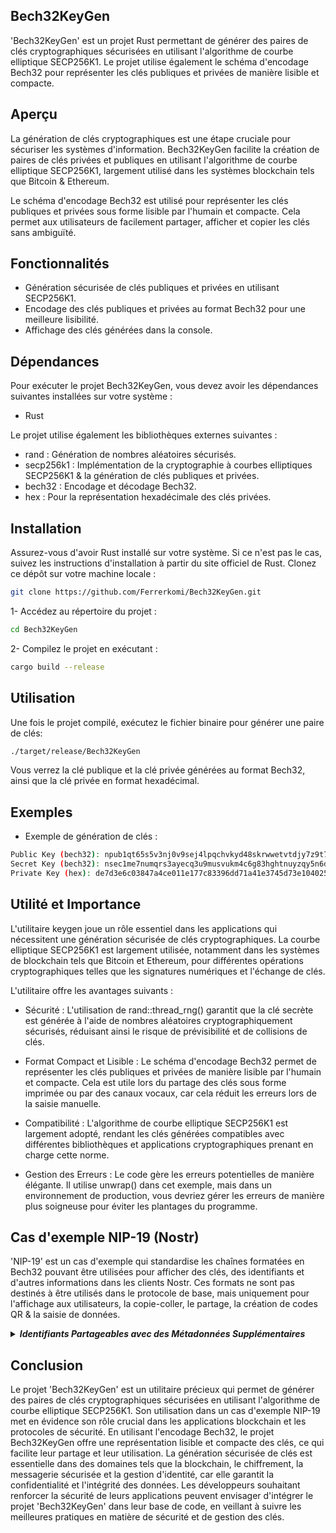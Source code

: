 <h2> Bech32KeyGen </h2>

'Bech32KeyGen' est un projet Rust permettant de générer des paires de clés cryptographiques sécurisées en utilisant l'algorithme de courbe elliptique SECP256K1. Le projet utilise également le schéma d'encodage Bech32 pour représenter les clés publiques et privées de manière lisible et compacte.

<h2> Aperçu </h2>

La génération de clés cryptographiques est une étape cruciale pour sécuriser les systèmes d'information. Bech32KeyGen facilite la création de paires de clés privées et publiques en utilisant l'algorithme de courbe elliptique SECP256K1, largement utilisé dans les systèmes blockchain tels que Bitcoin & Ethereum.

Le schéma d'encodage Bech32 est utilisé pour représenter les clés publiques et privées sous forme lisible par l'humain et compacte. Cela permet aux utilisateurs de facilement partager, afficher et copier les clés sans ambiguïté.

<h2> Fonctionnalités </h2>

- Génération sécurisée de clés publiques et privées en utilisant SECP256K1.
- Encodage des clés publiques et privées au format Bech32 pour une meilleure lisibilité.
- Affichage des clés générées dans la console.

<h2> Dépendances </h2>

Pour exécuter le projet Bech32KeyGen, vous devez avoir les dépendances suivantes installées sur votre système :
- Rust

Le projet utilise également les bibliothèques externes suivantes :

- rand : Génération de nombres aléatoires sécurisés.
- secp256k1 : Implémentation de la cryptographie à courbes elliptiques SECP256K1 & la génération de clés publiques et privées.
- bech32 : Encodage et décodage Bech32.
- hex : Pour la représentation hexadécimale des clés privées.

<h2> Installation </h2>

Assurez-vous d'avoir Rust installé sur votre système. Si ce n'est pas le cas, suivez les instructions d'installation à partir du site officiel de Rust.
Clonez ce dépôt sur votre machine locale :

```bash
git clone https://github.com/Ferrerkomi/Bech32KeyGen.git
```

1- Accédez au répertoire du projet :

```bash
cd Bech32KeyGen
```

2- Compilez le projet en exécutant :

```bash
cargo build --release
```

<h2> Utilisation </h2>

Une fois le projet compilé, exécutez le fichier binaire pour générer une paire de clés:

```bash
./target/release/Bech32KeyGen
```

Vous verrez la clé publique et la clé privée générées au format Bech32, ainsi que la clé privée en format hexadécimal.

<h2> Exemples </h2>

- Exemple de génération de clés :

```bash
Public Key (bech32): npub1qt65s5v3nj0v9sej4lpqchvkyd48skrwwetvtdjy7z9t7yuxk889gfd48q0
Secret Key (bech32): nsec1me7numqrs3ayecq3u9musvukm4c6g83hghtnuyzqy5n6dqp8dexqmx04lv
Private Key (hex): de7d3e6c03847a4ce011e177c83396dd71a41e3745d73e10402527a680276e4c
```

<h2> Utilité et Importance </h2>

L'utilitaire keygen joue un rôle essentiel dans les applications qui nécessitent une génération sécurisée de clés cryptographiques. La courbe elliptique SECP256K1 est largement utilisée, notamment dans les systèmes de blockchain tels que Bitcoin et Ethereum, pour différentes opérations cryptographiques telles que les signatures numériques et l'échange de clés.

L'utilitaire offre les avantages suivants :

- Sécurité : L'utilisation de rand::thread_rng() garantit que la clé secrète est générée à l'aide de nombres aléatoires cryptographiquement sécurisés, réduisant ainsi le risque de prévisibilité et de collisions de clés.

- Format Compact et Lisible : Le schéma d'encodage Bech32 permet de représenter les clés publiques et privées de manière lisible par l'humain et compacte. Cela est utile lors du partage des clés sous forme imprimée ou par des canaux vocaux, car cela réduit les erreurs lors de la saisie manuelle.

- Compatibilité : L'algorithme de courbe elliptique SECP256K1 est largement adopté, rendant les clés générées compatibles avec différentes bibliothèques et applications cryptographiques prenant en charge cette norme.

- Gestion des Erreurs : Le code gère les erreurs potentielles de manière élégante. Il utilise unwrap() dans cet exemple, mais dans un environnement de production, vous devriez gérer les erreurs de manière plus soigneuse pour éviter les plantages du programme.

<h2> Cas d'exemple NIP-19 (Nostr) </h2>

'NIP-19' est un cas d'exemple qui standardise les chaînes formatées en Bech32 pouvant être utilisées pour afficher des clés, des identifiants et d'autres informations dans les clients Nostr. Ces formats ne sont pas destinés à être utilisés dans le protocole de base, mais uniquement pour l'affichage aux utilisateurs, la copie-coller, le partage, la création de codes QR & la saisie de données.

<details>
  
  _<summary><b>Identifiants Partageables avec des Métadonnées Supplémentaires</b></summary>_
  
Le NIP-19 standardise les chaînes formatées en Bech32 pouvant être utilisées pour afficher des clés, des identifiants et d'autres informations dans les clients. Ces formats ne sont pas destinés à être utilisés dans le protocole principal, mais plutôt à des fins d'affichage convivial pour les utilisateurs, de copier-coller, de partage, de génération de codes QR et de saisie de données.

Il est recommandé de stocker les identifiants et les clés soit au format hexadécimal, soit au format binaire, car ces formats sont plus proches de ce qui doit être réellement utilisé dans le protocole principal.

<details>
  
  _<summary><b>Clés et Identifiants Bruts</b></summary>_
  
Pour éviter toute confusion et mélange entre les clés privées, les clés publiques et les identifiants d'événements, qui sont tous des chaînes de 32 octets, un encodage Bech32 avec des préfixes différents peut être utilisé pour chaque entité.

Voici les préfixes Bech32 possibles:

- npub : clés publiques
- nsec : clés privées
- note : identifiants d'événements

Par exemple, la clé publique hexadécimale 3bf0c63fcb93463407af97a5e5ee64fa883d107ef9e558472c4eb9aaaefa459d se traduit en npub180cvv07tjdrrgpa0j7j7tmnyl2yr6yr7l8j4s3evf6u64th6gkwsyjh6w6.

Les encodages Bech32 des clés et des identifiants ne doivent pas être utilisés à l'intérieur des formats d'événements standard NIP-01 ou à l'intérieur des filtres. Ils sont destinés uniquement à un affichage et une saisie plus conviviaux pour l'utilisateur. Les clients doivent toujours accepter les clés au format hexadécimal (npub) ainsi que les formats Bech32, et les convertir en interne au besoin.

</details>

<details>
  
  _<summary><b>Identifiants Partageables avec des Métadonnées Supplémentaires</b></summary>_
  
Lors du partage d'un profil ou d'un événement, une application peut décider d'inclure des informations de relais et d'autres métadonnées pour que d'autres applications puissent localiser et afficher ces entités plus facilement.

Pour ces événements, les contenus sont une liste encodée en binaire de TLV (type-length-value), avec T et L étant chacun sur 1 octet (uint8, c'est-à-dire un nombre dans la plage de 0 à 255), et V étant une séquence d'octets de la taille indiquée par L.

Les préfixes Bech32 possibles avec TLV sont :

**nprofile:** un profil nostr.

**nevent:** un événement nostr.

**nrelay:** un relais nostr.

**naddr:** une coordonnée d'événement remplaçable paramétrée nostr (NIP-33)

Voici les types TLV normalisés possibles :

- _0 : special_

  - dépend du préfixe Bech32 :
  
    - pour nprofile, il s'agira des 32 octets de la clé publique du profil

    - pour nevent, il s'agira des 32 octets de l'identifiant d'événement

    - pour nrelay, il s'agit de l'URL du relais

    - pour naddr, il s'agit de l'identifiant (la balise "d") de l'événement référencé

- _1 : relay_
  
  - pour nprofile, nevent et naddr, éventuellement, un relais dans lequel l'entité (profil ou événement) est plus susceptible d'être trouvée, encodé en ASCII
cela peut être inclus plusieurs fois

- _2 : author_
  
  - pour naddr, les 32 octets de la clé publique de l'événement
  - pour nevent, éventuellement, les 32 octets de la clé publique de l'événement

- _3 : kind_
  
  - pour naddr, l'entier non signé de 32 bits de la catégorie, big-endian
  - pour nevent, éventuellement, l'entier non signé de 32 bits de la catégorie, big-endian

</details>
<h2>Exemples</h2>
<ul>
  <li><b>Clé publique :</b> npub10elfcs4fr0l0r8af98jlmgdh9c8tcxjvz9qkw038js35mp4dma8qzvjptg</li>
  <li><b>Clé publique hexadécimale :</b> 7e7e9c42a91bfef19fa929e5fda1b72e0ebc1a4c1141673e2794234d86addf4e (et vice-versa)</li>
  <li><b>Clé privée :</b> nsec1vl029mgpspedva04g90vltkh6fvh240zqtv9k0t9af8935ke9laqsnlfe5</li>
  <li><b>Clé privée hexadécimale :</b> 67dea2ed018072d675f5415ecfaed7d2597555e202d85b3d65ea4e58d2d92ffa (et vice-versa)</li>
  <li>
    <b>Profil avec les éléments TLV :</b>
    <ul>
      <li><b>Clé publique :</b> 3bf0c63fcb93463407af97a5e5ee64fa883d107ef9e558472c4eb9aaaefa459d</li>
      <li><b>Relais :</b> wss://r.x.com</li>
      <li><b>Relais :</b> wss://djbas.sadkb.com</li>
      </ul>
  </li>
</ul>
<h2>Notes</h2>
<ul>
  <li>Les clés `npub` NE DOIVENT PAS être utilisées dans les événements NIP-01 ou dans les réponses JSON NIP-05, seule la forme hexadécimale est prise en charge là-bas.</li>
  <li>Lors du décodage d'une chaîne formatée en Bech32, les `TLV` qui ne sont pas reconnus ou pris en charge doivent être ignorés, plutôt que de provoquer une erreur.</li>
</ul>
</details>

<h2> Conclusion </h2>

Le projet 'Bech32KeyGen' est un utilitaire précieux qui permet de générer des paires de clés cryptographiques sécurisées en utilisant l'algorithme de courbe elliptique SECP256K1. Son utilisation dans un cas d'exemple NIP-19 met en évidence son rôle crucial dans les applications blockchain et les protocoles de sécurité. En utilisant l'encodage Bech32, le projet Bech32KeyGen offre une représentation lisible et compacte des clés, ce qui facilite leur partage et leur utilisation. La génération sécurisée de clés est essentielle dans des domaines tels que la blockchain, le chiffrement, la messagerie sécurisée et la gestion d'identité, car elle garantit la confidentialité et l'intégrité des données. Les développeurs souhaitant renforcer la sécurité de leurs applications peuvent envisager d'intégrer le projet 'Bech32KeyGen' dans leur base de code, en veillant à suivre les meilleures pratiques en matière de sécurité et de gestion des clés.
